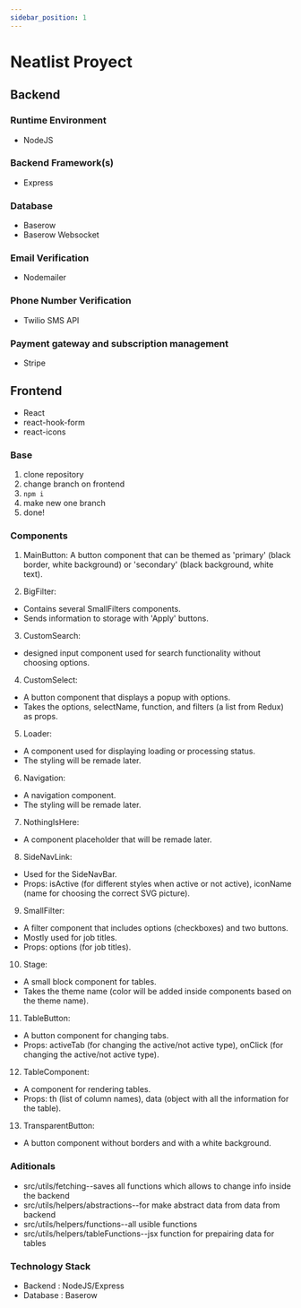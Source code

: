```yaml
---
sidebar_position: 1
---
```


# Neatlist Proyect

## Backend

### Runtime Environment

- NodeJS

### Backend Framework(s)

- Express

### Database

- Baserow
- Baserow Websocket

### Email Verification

- Nodemailer

### Phone Number Verification

- Twilio SMS API

### Payment gateway and subscription management

- Stripe

## Frontend

- React
- react-hook-form
- react-icons

### Base

1. clone repository
2. change branch on frontend
3. ```npm i```
4. make new one branch
5. done!

### Components

1. MainButton: A button component that can be themed as 'primary' (black border, white background) or 'secondary' (black background, white text).

2. BigFilter:

- Contains several SmallFilters components.
- Sends information to storage with 'Apply' buttons.

3. CustomSearch:

- designed input component used for search functionality without choosing options.

4. CustomSelect:

- A button component that displays a popup with options.
- Takes the options, selectName, function, and filters (a list from Redux) as props.

5. Loader:

- A component used for displaying loading or processing status.
- The styling will be remade later.

6. Navigation:

- A navigation component.
- The styling will be remade later.

7. NothingIsHere:

- A component placeholder that will be remade later.

8. SideNavLink:

- Used for the SideNavBar.
- Props: isActive (for different styles when active or not active), iconName (name for choosing the correct SVG picture).

9. SmallFilter:

- A filter component that includes options (checkboxes) and two buttons.
- Mostly used for job titles.
- Props: options (for job titles).

10. Stage:

- A small block component for tables.
- Takes the theme name (color will be added inside components based on the theme name).

11. TableButton:

- A button component for changing tabs.
- Props: activeTab (for changing the active/not active type), onClick (for changing the active/not active type).

12. TableComponent:

- A component for rendering tables.
- Props: th (list of column names), data (object with all the information for the table).

13. TransparentButton:

- A button component without borders and with a white background.

### Aditionals

- src/utils/fetching--saves all functions which allows to change info inside the backend
- src/utils/helpers/abstractions--for make abstract data from data from backend
- src/utils/helpers/functions--all usible functions
- src/utils/helpers/tableFunctions--jsx function for prepairing data for tables

### Technology Stack

- Backend : NodeJS/Express
- Database : Baserow
